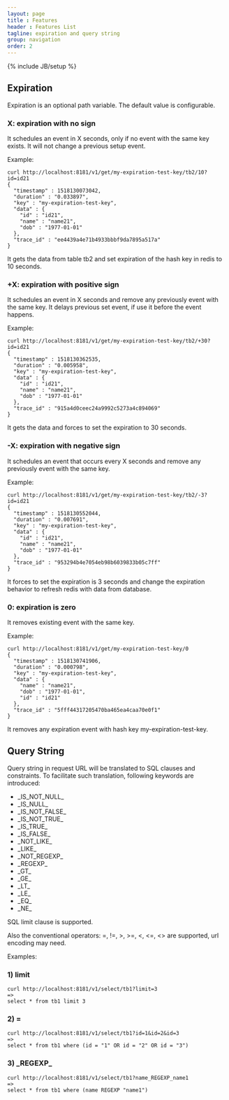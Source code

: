 ```yaml
---
layout: page
title : Features
header : Features List
tagline: expiration and query string
group: navigation
order: 2
---
```

{% include JB/setup %}

## Expiration

Expiration is an optional path variable. The default value is configurable.

### X: expiration with no sign

It schedules an event in X seconds, only if no event with the same key exists. It will not change a previous setup event.

Example: 

    curl http://localhost:8181/v1/get/my-expiration-test-key/tb2/10?id=id21
    {
      "timestamp" : 1518130073042,
      "duration" : "0.033897",
      "key" : "my-expiration-test-key",
      "data" : {
        "id" : "id21",
        "name" : "name21",
        "dob" : "1977-01-01"
      },
      "trace_id" : "ee4439a4e71b4933bbbf9da7895a517a"
    }

It gets the data from table tb2 and set expiration of the hash key in redis to 10 seconds.

### +X: expiration with positive sign

It schedules an event in X seconds and remove any previously event with the same key. It delays previous set event, if use it before the event happens.

Example: 

    curl http://localhost:8181/v1/get/my-expiration-test-key/tb2/+30?id=id21
    {
      "timestamp" : 1518130362535,
      "duration" : "0.005958",
      "key" : "my-expiration-test-key",
      "data" : {
        "id" : "id21",
        "name" : "name21",
        "dob" : "1977-01-01"
      },
      "trace_id" : "915a4d0ceec24a9992c5273a4c894069"
    }

It gets the data and forces to set the expiration to 30 seconds.

### -X: expiration with negative sign

It schedules an event that occurs every X seconds and remove any previously event with the same key.

Example:

    curl http://localhost:8181/v1/get/my-expiration-test-key/tb2/-3?id=id21
    {
      "timestamp" : 1518130552044,
      "duration" : "0.007691",
      "key" : "my-expiration-test-key",
      "data" : {
        "id" : "id21",
        "name" : "name21",
        "dob" : "1977-01-01"
      },
      "trace_id" : "953294b4e7054eb98b6039833b05c7ff"
    }

It forces to set the expiration is 3 seconds and change the expiration behavior to refresh redis with data from database. 

### 0: expiration is zero

It removes existing event with the same key.

Example:

    curl http://localhost:8181/v1/get/my-expiration-test-key/0
    {
      "timestamp" : 1518130741906,
      "duration" : "0.000798",
      "key" : "my-expiration-test-key",
      "data" : {
        "name" : "name21",
        "dob" : "1977-01-01",
        "id" : "id21"
      },
      "trace_id" : "5fff44317205470ba465ea4caa70e0f1"
    }

It removes any expiration event with hash key my-expiration-test-key. 

## Query String

Query string in request URL will be translated to SQL clauses and constraints. To facilitate such translation, following keywords are introduced:

* \_IS_NOT_NULL\_
* \_IS_NULL\_
* \_IS_NOT_FALSE\_
* \_IS_NOT_TRUE\_
* \_IS_TRUE\_
* \_IS_FALSE\_
* \_NOT_LIKE\_
* \_LIKE\_
* \_NOT_REGEXP\_
* \_REGEXP\_
* \_GT\_
* \_GE\_
* \_LT\_
* \_LE\_
* \_EQ\_
* \_NE\_

SQL limit clause is supported.

Also the conventional operators: =, !=, >, >=, <, <=, <> are supported, url encoding may need.

Examples:

### 1) limit

    curl http://localhost:8181/v1/select/tb1?limit=3
    =>
    select * from tb1 limit 3

### 2) =

    curl http://localhost:8181/v1/select/tb1?id=1&id=2&id=3
    =>
    select * from tb1 where (id = "1" OR id = "2" OR id = "3")

### 3) \_REGEXP\_

    curl http://localhost:8181/v1/select/tb1?name_REGEXP_name1
    =>
    select * from tb1 where (name REGEXP "name1")
